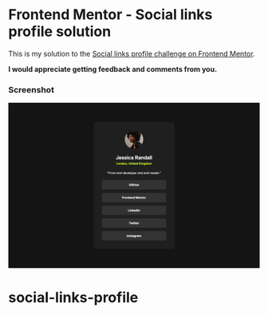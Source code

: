 # Frontend Mentor - Social links profile solution

This is my solution to the [Social links profile challenge on Frontend Mentor](https://www.frontendmentor.io/challenges/social-links-profile-UG32l9m6dQ).

**I would appreciate getting feedback and comments from you.**

### Screenshot

![](./assets/screenshots/screenshot-card.png)
# social-links-profile
